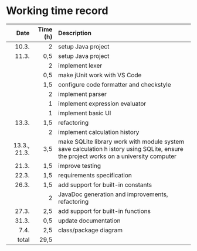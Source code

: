 # Working time record

| Date  | Time (h)  | Description |
| ----: | --------: | :---------- |
| 10.3. |         2 | setup Java project |
| 11.3. |       0,5 | setup Java project |
|       |         2 | implement lexer |
|       |       0,5 | make jUnit work with VS Code |
|       |       1,5 | configure code formatter and checkstyle |
|       |         2 | implement parser |
|       |         1 | implement expression evaluator |
|       |         1 | implement basic UI |
| 13.3. |       1,5 | refactoring |
|       |         2 | implement calculation history |
| 13.3., 21.3. | 3,5 | make SQLite library work with module system save calculation h istory using SQLite, ensure the project works on a university computer |
| 21.3. |  1,5 | improve testing |
| 22.3. |  1,5 | requirements specification |
| 26.3. |  1,5 | add support for built-in constants |
|       |    2 | JavaDoc generation and improvements, refactoring |
| 27.3. |  2,5 | add support for built-in functions |
| 31.3. |  0,5 | update documentation |
|  7.4. |  2,5 | class/package diagram |
| total | 29,5 | |
